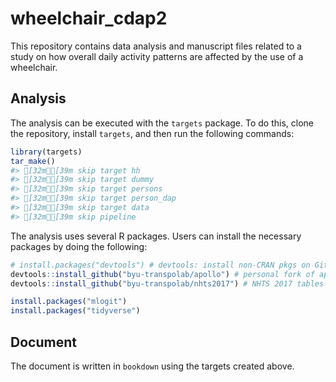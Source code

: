
<!-- README.md is generated from README.Rmd. Please edit that file -->

# wheelchair\_cdap2

<!-- badges: start -->
<!-- badges: end -->

This repository contains data analysis and manuscript files related to a
study on how overall daily activity patterns are affected by the use of
a wheelchair.

## Analysis

The analysis can be executed with the `targets` package. To do this,
clone the repository, install `targets`, and then run the following
commands:

``` r
library(targets)
tar_make()
#> [32m✓[39m skip target hh
#> [32m✓[39m skip target dummy
#> [32m✓[39m skip target persons
#> [32m✓[39m skip target person_dap
#> [32m✓[39m skip target data
#> [32m✓[39m skip pipeline
```

The analysis uses several R packages. Users can install the necessary
packages by doing the following:

``` r
# install.packages("devtools") # devtools: install non-CRAN pkgs on GitHub
devtools::install_github("byu-transpolab/apollo") # personal fork of apollo
devtools::install_github("byu-transpolab/nhts2017") # NHTS 2017 tables

install.packages("mlogit")
install.packages("tidyverse")
```

## Document

The document is written in `bookdown` using the targets created above.
